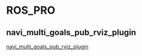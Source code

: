 # ROS_PRO

## navi_multi_goals_pub_rviz_plugin
[navi_multi_goals_pub_rviz_plugin](https://blog.csdn.net/autolabor/article/details/111031336?ops_request_misc=%257B%2522request%255Fid%2522%253A%2522171697206516800186551708%2522%252C%2522scm%2522%253A%252220140713.130102334..%2522%257D&request_id=171697206516800186551708&biz_id=0&utm_medium=distribute.pc_search_result.none-task-blog-2~all~sobaiduend~default-1-111031336-null-null.142^v100^pc_search_result_base2&utm_term=rviz%202D%20Nav%20Goal&spm=1018.2226.3001.4187)
